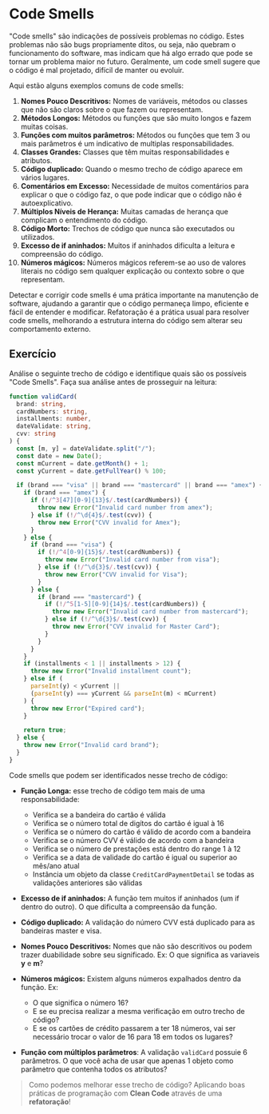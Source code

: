 # Code Smells

"Code smells" são indicações de possíveis problemas no código. Estes problemas não são bugs propriamente ditos, ou seja, não quebram o funcionamento do software, mas indicam que há algo errado que pode se tornar um problema maior no futuro. Geralmente, um code smell sugere que o código é mal projetado, difícil de manter ou evoluir.

Aqui estão alguns exemplos comuns de code smells:

1. **Nomes Pouco Descritivos:** Nomes de variáveis, métodos ou classes que não são claros sobre o que fazem ou representam.
2. **Métodos Longos:** Métodos ou funções que são muito longos e fazem muitas coisas.
3. **Funções com muitos parâmetros:** Métodos ou funções que tem 3 ou mais parâmetros é um indicativo de multiplas responsabilidades.
4. **Classes Grandes:** Classes que têm muitas responsabilidades e atributos.
5. **Código duplicado:** Quando o mesmo trecho de código aparece em vários lugares.
6. **Comentários em Excesso:** Necessidade de muitos comentários para explicar o que o código faz, o que pode indicar que o código não é autoexplicativo.
7. **Múltiplos Níveis de Herança:** Muitas camadas de herança que complicam o entendimento do código.
8. **Código Morto:** Trechos de código que nunca são executados ou utilizados.
9. **Excesso de if aninhados:** Muitos if aninhados dificulta a leitura e compreensão do código.
10. **Números mágicos:** Números mágicos referem-se ao uso de valores literais no código sem qualquer explicação ou contexto sobre o que representam.

Detectar e corrigir code smells é uma prática importante na manutenção de software, ajudando a garantir que o código permaneça limpo, eficiente e fácil de entender e modificar. Refatoração é a prática usual para resolver code smells, melhorando a estrutura interna do código sem alterar seu comportamento externo.

## Exercício

Análise o seguinte trecho de código e identifique quais são os possíveis "Code Smells". Faça sua análise antes de prosseguir na leitura:

```typescript
function validCard(
  brand: string,
  cardNumbers: string,
  installments: number,
  dateValidate: string,
  cvv: string
) {
  const [m, y] = dateValidate.split("/");
  const date = new Date();
  const mCurrent = date.getMonth() + 1;
  const yCurrent = date.getFullYear() % 100;

  if (brand === "visa" || brand === "mastercard" || brand === "amex") {
    if (brand === "amex") {
      if (!/^3[47][0-9]{13}$/.test(cardNumbers)) {
        throw new Error("Invalid card number from amex");
      } else if (!/^\d{4}$/.test(cvv)) {
        throw new Error("CVV invalid for Amex");
      }
    } else {
      if (brand === "visa") {
        if (!/^4[0-9]{15}$/.test(cardNumbers)) {
          throw new Error("Invalid card number from visa");
        } else if (!/^\d{3}$/.test(cvv)) {
          throw new Error("CVV invalid for Visa");
        }
      } else {
        if (brand === "mastercard") {
          if (!/^5[1-5][0-9]{14}$/.test(cardNumbers)) {
            throw new Error("Invalid card number from mastercard");
          } else if (!/^\d{3}$/.test(cvv)) {
            throw new Error("CVV invalid for Master Card");
          }
        }
      }
    }
    if (installments < 1 || installments > 12) {
      throw new Error("Invalid installment count");
    } else if (
      parseInt(y) < yCurrent ||
      (parseInt(y) === yCurrent && parseInt(m) < mCurrent)
    ) {
      throw new Error("Expired card");
    }

    return true;
  } else {
    throw new Error("Invalid card brand");
  }
}
```

Code smells que podem ser identificados nesse trecho de código:

- **Função Longa:** esse trecho de código tem mais de uma responsabilidade:

  - Verifica se a bandeira do cartão é válida
  - Verifica se o número total de digítos do cartão é igual à 16
  - Verifica se o número do cartão é válido de acordo com a bandeira
  - Verifica se o número CVV é válido de acordo com a bandeira
  - Verifica se o número de prestações está dentro do range 1 à 12
  - Verifica se a data de validade do cartão é igual ou superior ao mês/ano atual
  - Instância um objeto da classe `CreditCardPaymentDetail` se todas as validações anteriores são válidas

- **Excesso de if aninhados:** A função tem muitos if aninhados (um if dentro do outro). O que dificulta a compreensão da função.

- **Código duplicado:** A validação do número CVV está duplicado para as bandeiras master e visa.

- **Nomes Pouco Descritivos:** Nomes que não são descritivos ou podem trazer duabilidade sobre seu significado. Ex: O que significa as variaveis **y** e **m**?

- **Números mágicos:** Existem alguns números expalhados dentro da função. Ex:

  - O que significa o número 16?
  - E se eu precisa realizar a mesma verificação em outro trecho de código?
  - E se os cartões de crédito passarem a ter 18 números, vai ser necessário trocar o valor de 16 para 18 em todos os lugares?

- **Função com múltiplos parâmetros**: A validação `validCard` possuie 6 parâmetros. O que você acha de usar que apenas 1 objeto como parâmetro que contenha todos os atributos?

> Como podemos melhorar esse trecho de código? Aplicando boas práticas de programação com **Clean Code** através de uma **refatoração**!
